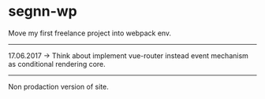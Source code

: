 # segnn-wp
Move my first freelance project into webpack env.
***
17.06.2017 -> Think about implement vue-router instead event mechanism as conditional rendering core.
***
Non prodaction version of site.
